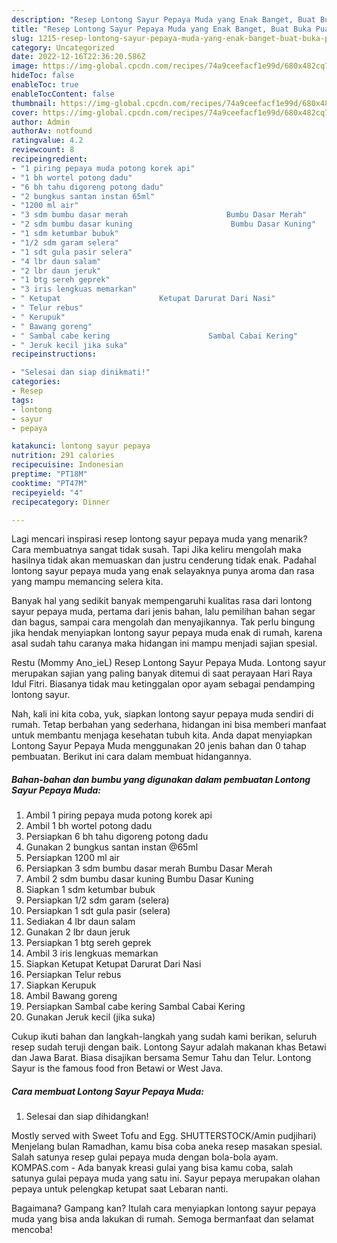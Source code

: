 ```yaml
---
description: "Resep Lontong Sayur Pepaya Muda yang Enak Banget, Buat Buka Puasa}"
title: "Resep Lontong Sayur Pepaya Muda yang Enak Banget, Buat Buka Puasa}"
slug: 1215-resep-lontong-sayur-pepaya-muda-yang-enak-banget-buat-buka-puasa
category: Uncategorized
date: 2022-12-16T22:36:20.586Z
image: https://img-global.cpcdn.com/recipes/74a9ceefacf1e99d/680x482cq70/lontong-sayur-pepaya-muda-foto-resep-utama.jpg
hideToc: false
enableToc: true
enableTocContent: false
thumbnail: https://img-global.cpcdn.com/recipes/74a9ceefacf1e99d/680x482cq70/lontong-sayur-pepaya-muda-foto-resep-utama.jpg
cover: https://img-global.cpcdn.com/recipes/74a9ceefacf1e99d/680x482cq70/lontong-sayur-pepaya-muda-foto-resep-utama.jpg
author: Admin
authorAv: notfound
ratingvalue: 4.2
reviewcount: 8
recipeingredient:
- "1 piring pepaya muda potong korek api"
- "1 bh wortel potong dadu"
- "6 bh tahu digoreng potong dadu"
- "2 bungkus santan instan 65ml"
- "1200 ml air"
- "3 sdm bumbu dasar merah                      Bumbu Dasar Merah"
- "2 sdm bumbu dasar kuning                      Bumbu Dasar Kuning"
- "1 sdm ketumbar bubuk"
- "1/2 sdm garam selera"
- "1 sdt gula pasir selera"
- "4 lbr daun salam"
- "2 lbr daun jeruk"
- "1 btg sereh geprek"
- "3 iris lengkuas memarkan"
- " Ketupat                      Ketupat Darurat Dari Nasi"
- " Telur rebus"
- " Kerupuk"
- " Bawang goreng"
- " Sambal cabe kering                      Sambal Cabai Kering"
- " Jeruk kecil jika suka"
recipeinstructions:

- "Selesai dan siap dinikmati!"
categories:
- Resep
tags:
- lontong
- sayur
- pepaya

katakunci: lontong sayur pepaya 
nutrition: 291 calories
recipecuisine: Indonesian
preptime: "PT18M"
cooktime: "PT47M"
recipeyield: "4"
recipecategory: Dinner

---
```



Lagi mencari inspirasi resep lontong sayur pepaya muda yang menarik? Cara membuatnya sangat tidak susah. Tapi Jika keliru mengolah maka hasilnya tidak akan memuaskan dan justru cenderung tidak enak. Padahal lontong sayur pepaya muda yang enak selayaknya punya aroma dan rasa yang mampu memancing selera kita.


Banyak hal yang sedikit banyak mempengaruhi kualitas rasa dari lontong sayur pepaya muda, pertama dari jenis bahan, lalu pemilihan bahan segar dan bagus, sampai cara mengolah dan menyajikannya. Tak perlu bingung jika hendak menyiapkan lontong sayur pepaya muda enak di rumah, karena asal sudah tahu caranya maka hidangan ini mampu menjadi sajian spesial.

Restu (Mommy Ano_ieL) Resep Lontong Sayur Pepaya Muda. Lontong sayur merupakan sajian yang paling banyak ditemui di saat perayaan Hari Raya Idul Fitri. Biasanya tidak mau ketinggalan opor ayam sebagai pendamping lontong sayur.


Nah, kali ini kita coba, yuk, siapkan lontong sayur pepaya muda sendiri di rumah. Tetap berbahan yang sederhana, hidangan ini bisa memberi manfaat untuk membantu menjaga kesehatan tubuh kita. Anda dapat menyiapkan Lontong Sayur Pepaya Muda menggunakan 20 jenis bahan dan 0 tahap pembuatan. Berikut ini cara dalam membuat hidangannya.

<!--inarticleads1-->

##### Bahan-bahan dan bumbu yang digunakan dalam pembuatan Lontong Sayur Pepaya Muda:

1. Ambil 1 piring pepaya muda potong korek api
1. Ambil 1 bh wortel potong dadu
1. Persiapkan 6 bh tahu digoreng potong dadu
1. Gunakan 2 bungkus santan instan @65ml
1. Persiapkan 1200 ml air
1. Persiapkan 3 sdm bumbu dasar merah                      Bumbu Dasar Merah
1. Ambil 2 sdm bumbu dasar kuning                      Bumbu Dasar Kuning
1. Siapkan 1 sdm ketumbar bubuk
1. Persiapkan 1/2 sdm garam (selera)
1. Persiapkan 1 sdt gula pasir (selera)
1. Sediakan 4 lbr daun salam
1. Gunakan 2 lbr daun jeruk
1. Persiapkan 1 btg sereh geprek
1. Ambil 3 iris lengkuas memarkan
1. Siapkan  Ketupat                      Ketupat Darurat Dari Nasi
1. Persiapkan  Telur rebus
1. Siapkan  Kerupuk
1. Ambil  Bawang goreng
1. Persiapkan  Sambal cabe kering                      Sambal Cabai Kering
1. Gunakan  Jeruk kecil (jika suka)


Cukup ikuti bahan dan langkah-langkah yang sudah kami berikan, seluruh resep sudah teruji dengan baik. Lontong Sayur adalah makanan khas Betawi dan Jawa Barat. Biasa disajikan bersama Semur Tahu dan Telur. Lontong Sayur is the famous food fron Betawi or West Java. 

<!--inarticleads2-->

##### Cara membuat Lontong Sayur Pepaya Muda:


1. Selesai dan siap dihidangkan!

Mostly served with Sweet Tofu and Egg. SHUTTERSTOCK/Amin pudjihari) Menjelang bulan Ramadhan, kamu bisa coba aneka resep masakan spesial. Salah satunya resep gulai pepaya muda dengan bola-bola ayam. KOMPAS.com - Ada banyak kreasi gulai yang bisa kamu coba, salah satunya gulai pepaya muda yang satu ini. Sayur pepaya merupakan olahan pepaya untuk pelengkap ketupat saat Lebaran nanti. 

Bagaimana? Gampang kan? Itulah cara menyiapkan lontong sayur pepaya muda yang bisa anda lakukan di rumah. Semoga bermanfaat dan selamat mencoba!
